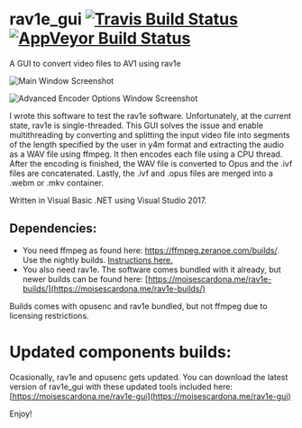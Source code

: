 # rav1e_gui [![Travis Build Status](https://travis-ci.org/moisesmcardona/rav1e_gui.svg?branch=master)](https://travis-ci.org/moisesmcardona/rav1e_gui) [![AppVeyor Build Status](https://ci.appveyor.com/api/projects/status/github/moisesmcardona/rav1e_gui?branch=master&svg=true)](https://ci.appveyor.com/project/moisesmcardona/rav1e-gui)
A GUI to convert video files to AV1 using rav1e

![Main Window Screenshot](https://moisescardona.me/wp-content/uploads/2019/04/rav1e-GUI-v1.11-Main-Window.png)

![Advanced Encoder Options Window Screenshot](https://moisescardona.me/wp-content/uploads/2019/04/rav1e-GUI-v1.11-Advanced-Options.png)

I wrote this software to test the rav1e software. Unfortunately, at the current state, rav1e is single-threaded. This GUI solves the issue and enable multithreading by converting and splitting the input video file into segments of the length specified by the user in y4m format and extracting the audio as a WAV file using ffmpeg. It then encodes each file using a CPU thread. After the encoding is finished, the WAV file is converted to Opus and the .ivf files are concatenated. Lastly, the .ivf and .opus files are merged into a .webm or .mkv container.

Written in Visual Basic .NET using Visual Studio 2017.
## Dependencies:

* You need ffmpeg as found here: https://ffmpeg.zeranoe.com/builds/. Use the nightly builds. [Instructions here.](https://moisescardona.me/downloading-ffmpeg-rav1e-gui/)
* You also need rav1e. The software comes bundled with it already, but newer builds can be found here: [https://moisescardona.me/rav1e-builds/](https://moisescardona.me/rav1e-builds/)

Builds comes with opusenc and rav1e bundled, but not ffmpeg due to licensing restrictions.

# Updated components builds:

Ocasionally, rav1e and opusenc gets updated. You can download the latest version of rav1e_gui with these updated tools included here: [https://moisescardona.me/rav1e-gui](https://moisescardona.me/rav1e-gui)

Enjoy!
